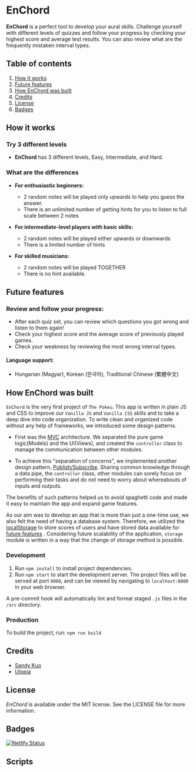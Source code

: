 # EnChord

**EnChord** is a perfect tool to develop your aural skills. Challenge yourself with different levels of quizzes and follow your progress by checking your highest score and average test results. You can also review what are the frequently mistaken interval types.

## Table of contents

1. [How it works](#how-it-works)
2. [Future features](#future-features)
3. [How EnChord was built](#how-enchord-was-built)
4. [Credits](#credits)
5. [License](#license)
6. [Badges](#badges)

## How it works

### Try 3 different levels

- **EnChord** has 3 different levels, Easy, Intermediate, and Hard.

### What are the differences

- **For enthusiastic beginners:**

  - 2 random notes will be played only upwards to help you guess the answer.
  - There is an unlimited number of getting hints for you to listen to full scale between 2 notes

- **For intermediate-level players with basic skills:**

  - 2 random notes will be played either upwards or downwards
  - There is a limited number of hints

- **For skilled musicians:**
  - 2 random notes will be played TOGETHER
  - There is no hint available.

## Future features

### Review and follow your progress:

- After each quiz set, you can review which questions you got wrong and listen to them again!
- Check your highest score and the average score of previously played games.
- Check your weakness by reviewing the most wrong interval types.

#### Language support:

- Hungarian (Magyar), Korean (한국어), Traditional Chinese (繁體中文)

## How EnChord was built

`EnChord` is the very first project of `The Pokeu`. This app is written in plain JS and CSS to improve our `Vanilla JS` and `Vanilla CSS` skills and to take a deep dive into code organization. To write clean and organized code without any help of frameworks, we introduced some design patterns.

- First was the [MVC](https://developer.mozilla.org/en-US/docs/Glossary/MVC) architecture. We separated the pure game logic(Models) and the UI(Views), and created the `controller` class to manage the communication between other modules.

- To achieve this "separation of concerns", we implemented another design pattern, [Publish/Subscribe](https://ably.com/topic/pub-sub). Sharing common knowledge through a data pipe, the `controller` class, other modules can sorely focus on performing their tasks and do not need to worry about whereabouts of inputs and outputs.

The benefits of such patterns helped us to avoid spaghetti code and made it easy to maintain the app and expand game features.

As our aim was to develop an app that is more than just a one-time use, we also felt the need of having a database system. Therefore, we utilized the [localStorage](https://developer.mozilla.org/en-US/docs/Web/API/Window/localStorage) to store scores of users and have stored data available for [future features](https://github.com/TheChopsticks/EnChord/edit/main/README.md#future-features) . Considering future scalability of the application, `storage` module is written in a way that the change of storage method is possible.

### Development

1. Run `npm install` to install project dependencies.
2. Run `npm start` to start the development server. The project files will be served at port `8080`, and can be viewed by navigating to `localhost:8080` in your web browser.

A pre-commit hook will automatically lint and format staged `.js` files in the `/src` directory.

### Production

To build the project, run:
`npm run build`

## Credits

- [Sandy Kuo](https://github.com/kuosandys)
- [Utopia](https://utopia.fyi/)

## License

_EnChord_ is available under the MIT license. See the LICENSE file for more information.

## Badges

[![Netlify Status](https://api.netlify.com/api/v1/badges/61aa5294-7ef4-4d3d-978c-b61c9ac5fe4e/deploy-status)](https://app.netlify.com/sites/enchord/deploys)

## Scripts
